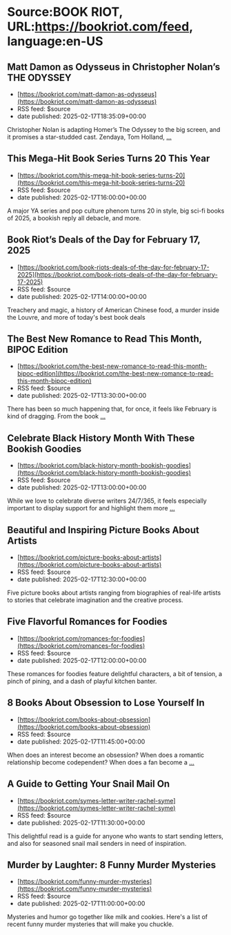 # Source:BOOK RIOT, URL:https://bookriot.com/feed, language:en-US

## Matt Damon as Odysseus in Christopher Nolan’s THE ODYSSEY
 - [https://bookriot.com/matt-damon-as-odysseus](https://bookriot.com/matt-damon-as-odysseus)
 - RSS feed: $source
 - date published: 2025-02-17T18:35:09+00:00

Christopher Nolan is adapting Homer&#8217;s The Odyssey to the big screen, and it promises a star-studded cast. Zendaya, Tom Holland, <a class="read-more" href="https://bookriot.com/matt-damon-as-odysseus/">...</a>

## This Mega-Hit Book Series Turns 20 This Year
 - [https://bookriot.com/this-mega-hit-book-series-turns-20](https://bookriot.com/this-mega-hit-book-series-turns-20)
 - RSS feed: $source
 - date published: 2025-02-17T16:00:00+00:00

A major YA series and pop culture phenom turns 20 in style, big sci-fi books of 2025, a bookish reply all debacle, and more.

## Book Riot’s Deals of the Day for February 17, 2025
 - [https://bookriot.com/book-riots-deals-of-the-day-for-february-17-2025](https://bookriot.com/book-riots-deals-of-the-day-for-february-17-2025)
 - RSS feed: $source
 - date published: 2025-02-17T14:00:00+00:00

Treachery and magic, a history of American Chinese food, a murder inside the Louvre, and more of today's best book deals

## The Best New Romance to Read This Month, BIPOC Edition
 - [https://bookriot.com/the-best-new-romance-to-read-this-month-bipoc-edition](https://bookriot.com/the-best-new-romance-to-read-this-month-bipoc-edition)
 - RSS feed: $source
 - date published: 2025-02-17T13:30:00+00:00

There has been so much happening that, for once, it feels like February is kind of dragging. From the book <a class="read-more" href="https://bookriot.com/the-best-new-romance-to-read-this-month-bipoc-edition/">...</a>

## Celebrate Black History Month With These Bookish Goodies
 - [https://bookriot.com/black-history-month-bookish-goodies](https://bookriot.com/black-history-month-bookish-goodies)
 - RSS feed: $source
 - date published: 2025-02-17T13:00:00+00:00

While we love to celebrate diverse writers 24/7/365, it feels especially important to display support for and highlight them more <a class="read-more" href="https://bookriot.com/black-history-month-bookish-goodies/">...</a>

## Beautiful and Inspiring Picture Books About Artists
 - [https://bookriot.com/picture-books-about-artists](https://bookriot.com/picture-books-about-artists)
 - RSS feed: $source
 - date published: 2025-02-17T12:30:00+00:00

Five picture books about artists ranging from biographies of real-life artists to stories that celebrate imagination and the creative process.

## Five Flavorful Romances for Foodies
 - [https://bookriot.com/romances-for-foodies](https://bookriot.com/romances-for-foodies)
 - RSS feed: $source
 - date published: 2025-02-17T12:00:00+00:00

These romances for foodies feature delightful characters, a bit of tension, a pinch of pining, and a dash of playful kitchen banter.

## 8 Books About Obsession to Lose Yourself In
 - [https://bookriot.com/books-about-obsession](https://bookriot.com/books-about-obsession)
 - RSS feed: $source
 - date published: 2025-02-17T11:45:00+00:00

When does an interest become an obsession? When does a romantic relationship become codependent? When does a fan become a <a class="read-more" href="https://bookriot.com/books-about-obsession/">...</a>

## A Guide to Getting Your Snail Mail On
 - [https://bookriot.com/symes-letter-writer-rachel-syme](https://bookriot.com/symes-letter-writer-rachel-syme)
 - RSS feed: $source
 - date published: 2025-02-17T11:30:00+00:00

This delightful read is a guide for anyone who wants to start sending letters, and also for seasoned snail mail senders in need of inspiration.

## Murder by Laughter: 8 Funny Murder Mysteries
 - [https://bookriot.com/funny-murder-mysteries](https://bookriot.com/funny-murder-mysteries)
 - RSS feed: $source
 - date published: 2025-02-17T11:00:00+00:00

Mysteries and humor go together like milk and cookies. Here's a list of recent funny murder mysteries that will make you chuckle.

